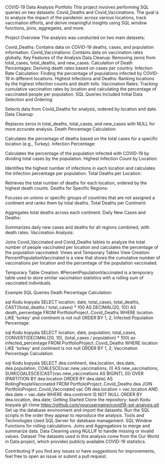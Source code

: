 COVID-19 Data Analysis Portfolio
This project involves performing SQL queries on two datasets: Covid_Deaths and Covid_Vaccinations. The goal is to analyze the impact of the pandemic across various locations, track vaccination efforts, and derive meaningful insights using SQL window functions, joins, aggregates, and more.

Project Overview
The analysis was conducted on two main datasets:

Covid_Deaths: Contains data on COVID-19 deaths, cases, and population information.
Covid_Vaccinations: Contains data on vaccination rates globally.
Key Features of the Analysis
Data Cleanup: Removing zeros from total_cases, total_deaths, and new_cases.
Calculation of Death Percentages: Deriving death rates based on cases per country.
Infection Rate Calculation: Finding the percentage of populations infected by COVID-19 in different locations.
Highest Infections and Deaths: Ranking locations by the highest infection counts and death tolls.
Vaccination Rates: Tracking cumulative vaccination rates by location and calculating the percentage of vaccinated people per population.
SQL Queries Included
Initial Data Selection and Ordering:

Selects data from Covid_Deaths for analysis, ordered by location and date.
Data Cleanup:

Replaces zeros in total_deaths, total_cases, and new_cases with NULL for more accurate analysis.
Death Percentage Calculation:

Calculates the percentage of deaths based on the total cases for a specific location (e.g., Turkey).
Infection Percentage:

Calculates the percentage of the population infected with COVID-19 by dividing total cases by the population.
Highest Infection Count by Location:

Identifies the highest number of infections in each location and calculates the infection percentage per population.
Total Deaths per Location:

Retrieves the total number of deaths for each location, ordered by the highest death counts.
Deaths for Specific Regions:

Focuses on unions or specific groups of countries that are not assigned a continent and ranks them by total deaths.
Total Deaths per Continent:

Aggregates total deaths across each continent.
Daily New Cases and Deaths:

Summarizes daily new cases and deaths for all regions combined, with death rates.
Vaccination Analysis:

Joins Covid_Vaccinated and Covid_Deaths tables to analyze the total number of people vaccinated per location and calculates the percentage of the population vaccinated.
Views and Temporary Tables
View Creation: PercentPopulationVaccinated is a view that shows the cumulative number of vaccinations per location and the percentage of the population vaccinated.

Temporary Table Creation: #PercentPopulationVaccinated is a temporary table used to store similar vaccination statistics with a rolling sum of vaccinated individuals.

Example SQL Queries
Death Percentage Calculation:

sql
Kodu kopyala
SELECT 
    location, 
    date, 
    total_cases, 
    total_deaths, 
    CAST((total_deaths / total_cases) * 100 AS DECIMAL(20, 10)) AS death_percentage
FROM 
    PortfolioProject..Covid_Deaths
WHERE 
    location LIKE 'turkey' and continent is not null
ORDER BY 
    1, 2;
Infected Population Percentage:

sql
Kodu kopyala
SELECT 
    location, 
    date, 
    population, 
    total_cases, 
    CONVERT(DECIMAL(20, 10), (total_cases / population) * 100) as infected_percentage
FROM 
    PortfolioProject..Covid_Deaths
WHERE 
    location LIKE 'turkey' and continent is not null
ORDER BY 
    1, 2;
Vaccination Percentage Calculation:

sql
Kodu kopyala
SELECT
    dea.continent,
    dea.location,
    dea.date,
    dea.population,
    COALESCE(vac.new_vaccinations, 0) AS new_vaccinations,
    SUM(COALESCE(CAST(vac.new_vaccinations AS BIGINT), 0)) OVER
        (PARTITION BY dea.location ORDER BY dea.date) AS RollingPeopleVaccinated
FROM
    PortfolioProject..Covid_Deaths dea
JOIN
    PortfolioProject..Covid_Vaccinated vac
    ON dea.location = vac.location AND dea.date = vac.date
WHERE 
    dea.continent IS NOT NULL
ORDER BY
    dea.location, dea.date;
Getting Started
Clone the repository:
bash
Kodu kopyala
git clone https://github.com/yourusername/covid19-sql-analysis.git
Set up the database environment and import the datasets.
Run the SQL scripts in the order they appear to reproduce the analysis.
Tools and Technologies Used
SQL Server for database management.
SQL Window Functions for rolling calculations.
Joins and Aggregations to merge and summarize data.
Data Cleaning using NULLIF to handle missing or invalid values.
Dataset
The datasets used in this analysis come from the Our World in Data project, which provides publicly available COVID-19 statistics.

Contributing
If you find any issues or have suggestions for improvements, feel free to open an issue or submit a pull request.
